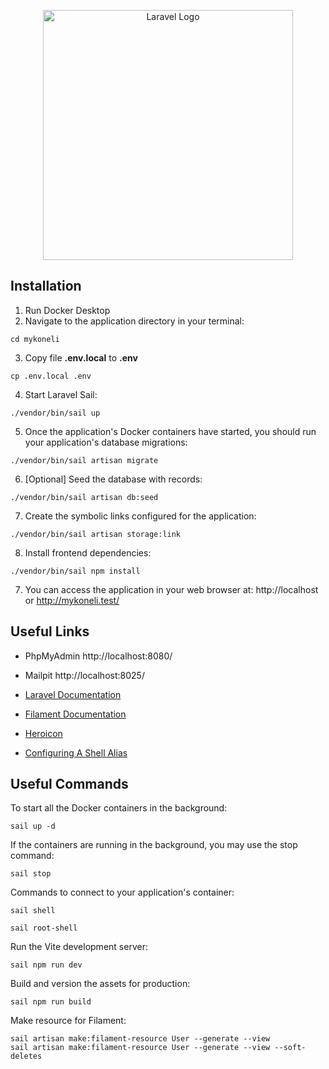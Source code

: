 <p align="center"><a href="https://laravel.com" target="_blank"><img src="https://raw.githubusercontent.com/laravel/art/master/logo-lockup/5%20SVG/2%20CMYK/1%20Full%20Color/laravel-logolockup-cmyk-red.svg" width="400" alt="Laravel Logo"></a></p>

## Installation

1) Run Docker Desktop
2) Navigate to the application directory in your terminal:
```
cd mykoneli
```

3) Copy file **.env.local** to **.env**
```
cp .env.local .env
```

4) Start Laravel Sail:
```
./vendor/bin/sail up
```

5) Once the application's Docker containers have started, you should run your application's database migrations:
```
./vendor/bin/sail artisan migrate
```

6) \[Optional\] Seed the database with records:
```
./vendor/bin/sail artisan db:seed
```

7) Create the symbolic links configured for the application:
```
./vendor/bin/sail artisan storage:link
```

8) Install frontend dependencies:
```
./vendor/bin/sail npm install
```

7) You can access the application in your web browser at: http://localhost or http://mykoneli.test/

## Useful Links

- PhpMyAdmin  http://localhost:8080/
- Mailpit http://localhost:8025/


- [Laravel Documentation](https://laravel.com/docs)
- [Filament Documentation](https://filamentphp.com/docs)
- [Heroicon](https://heroicons.com/)
- [Configuring A Shell Alias](https://laravel.com/docs/11.x/sail#configuring-a-shell-alias)

## Useful Commands

To start all the Docker containers in the background:
```
sail up -d
```
If the containers are running in the background, you may use the stop command:
```
sail stop
```

Commands to connect to your application's container:
```
sail shell
 
sail root-shell
```

Run the Vite development server:
```
sail npm run dev
```

Build and version the assets for production:
```
sail npm run build
```

Make resource for Filament:
```
sail artisan make:filament-resource User --generate --view
sail artisan make:filament-resource User --generate --view --soft-deletes
```
